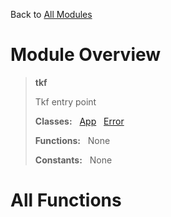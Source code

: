 Back to [All Modules](https://github.com/pyrustic/tkf/blob/master/docs/modules/README.md#readme)

# Module Overview

> **tkf**
> 
> Tkf entry point
>
> **Classes:** &nbsp; [App](https://github.com/pyrustic/tkf/blob/master/docs/modules/content/tkf/content/classes/App.md#class-app) &nbsp; [Error](https://github.com/pyrustic/tkf/blob/master/docs/modules/content/tkf/content/classes/Error.md#class-error)
>
> **Functions:** &nbsp; None
>
> **Constants:** &nbsp; None

# All Functions



